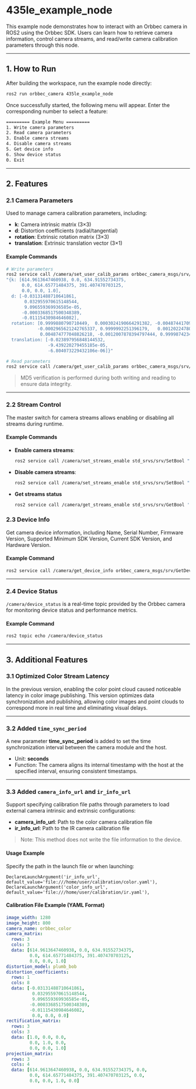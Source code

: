 # 435le\_example\_node

This example node demonstrates how to interact with an Orbbec camera in ROS2 using the Orbbec SDK.
Users can learn how to retrieve camera information, control camera streams, and read/write camera calibration parameters through this node.

---

## 1. How to Run

After building the workspace, run the example node directly:

```bash
ros2 run orbbec_camera 435le_example_node
```

Once successfully started, the following menu will appear. Enter the corresponding number to select a feature:

```bash
========= Example Menu =========
1. Write camera parameters
2. Read camera parameters
3. Enable camera streams
4. Disable camera streams
5. Get device info
6. Show device status
0. Exit
```

---

## 2. Features

### 2.1 Camera Parameters

Used to manage camera calibration parameters, including:

* **k**: Camera intrinsic matrix (3×3)
* **d**: Distortion coefficients (radial/tangential)
* **rotation**: Extrinsic rotation matrix (3×3)
* **translation**: Extrinsic translation vector (3×1)

#### Example Commands

```bash
# Write parameters
ros2 service call /camera/set_user_calib_params orbbec_camera_msgs/srv/SetUserCalibParams \
"{k: [614.9613647460938, 0.0, 634.91552734375,
      0.0, 614.65771484375, 391.407470703125,
      0.0, 0.0, 1.0],
  d: [-0.03131488710641861,
       0.032955970615148544,
       9.096559369936585e-05,
      -0.0003368517500348389,
      -0.01115430984646082],
  rotation: [0.9999880790710449,  0.0003024190664291382, -0.004874417092651129,
            -0.0002965621242765337, 0.9999992251396179,   0.001202247804030776,
             0.004874777048826218, -0.0012007878394797444, 0.9999874234199524],
  translation: [-0.023897956848144532,
                -9.439220279455185e-05,
                -6.804073229432106e-06]}"
```

```bash
# Read parameters
ros2 service call /camera/get_user_calib_params orbbec_camera_msgs/srv/GetUserCalibParams '{}'
```

> MD5 verification is performed during both writing and reading to ensure data integrity.

---

### 2.2 Stream Control

The master switch for camera streams allows enabling or disabling all streams during runtime.

#### Example Commands

* **Enable camera streams**:

  ```bash
  ros2 service call /camera/set_streams_enable std_srvs/srv/SetBool "{data: true}"
  ```
* **Disable camera streams**:

  ```bash
  ros2 service call /camera/set_streams_enable std_srvs/srv/SetBool "{data: false}"
  ```

- **Get streams status**

  ```bash
  ros2 service call /camera/get_streams_enable std_srvs/srv/GetBool '{}'
  ```

### 2.3 Device Info

Get camera device information, including Name, Serial Number, Firmware Version, Supported Minimum SDK Version, Current SDK Version, and Hardware Version.

#### Example Command

```bash
ros2 service call /camera/get_device_info orbbec_camera_msgs/srv/GetDeviceInfo "{}"
```

---

### 2.4 Device Status

`/camera/device_status` is a real-time topic provided by the Orbbec camera for monitoring device status and performance metrics.

#### Example Command

```bash
ros2 topic echo /camera/device_status
```

---

## 3. Additional Features

### 3.1 Optimized Color Stream Latency

In the previous version, enabling the color point cloud caused noticeable latency in color image publishing.
This version optimizes data synchronization and publishing, allowing color images and point clouds to correspond more in real time and eliminating visual delays.

---

### 3.2 Added `time_sync_period`

A new parameter **time\_sync\_period** is added to set the time synchronization interval between the camera module and the host.

* Unit: **seconds**
* Function: The camera aligns its internal timestamp with the host at the specified interval, ensuring consistent timestamps.

---

### 3.3 Added `camera_info_url` and `ir_info_url`

Support specifying calibration file paths through parameters to load external camera intrinsic and extrinsic configurations:

* **camera\_info\_url**: Path to the color camera calibration file
* **ir\_info\_url**: Path to the IR camera calibration file

> Note: This method does not write the file information to the device.

#### Usage Example

Specify the path in the launch file or when launching:

```launch
DeclareLaunchArgument('ir_info_url', default_value='file:///home/user/calibration/color.yaml'),
DeclareLaunchArgument('color_info_url', default_value='file:///home/user/calibration/ir.yaml'),
```

#### Calibration File Example (YAML Format)

```yaml
image_width: 1280
image_height: 800
camera_name: orbbec_color
camera_matrix:
  rows: 3
  cols: 3
  data: [614.9613647460938, 0.0, 634.91552734375,
         0.0, 614.65771484375, 391.407470703125,
         0.0, 0.0, 1.0]
distortion_model: plumb_bob
distortion_coefficients:
  rows: 1
  cols: 8
  data: [-0.03131488710641861,
          0.032955970615148544,
          9.096559369936585e-05,
         -0.0003368517500348389,
         -0.01115430984646082,
          0.0, 0.0, 0.0]
rectification_matrix:
  rows: 3
  cols: 3
  data: [1.0, 0.0, 0.0,
         0.0, 1.0, 0.0,
         0.0, 0.0, 1.0]
projection_matrix:
  rows: 3
  cols: 4
  data: [614.9613647460938, 0.0, 634.91552734375, 0.0,
         0.0, 614.65771484375, 391.407470703125, 0.0,
         0.0, 0.0, 1.0, 0.0]
```
